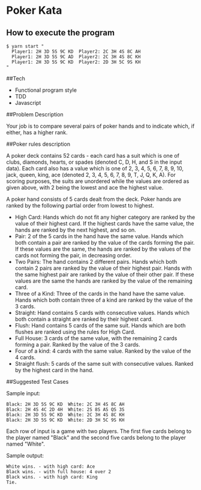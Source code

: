 # Poker Kata

## How to execute the program

    $ yarn start "
      Player1: 2H 3D 5S 9C KD  Player2: 2C 3H 4S 8C AH
      Player1: 2H 3D 5S 9C AD  Player2: 2C 3H 4S 8C KH
      Player1: 2H 3D 5S 9C KD  Player2: 2D 3H 5C 9S KH
    "

##Tech

* Functional program style
* TDD
* Javascript

##Problem Description

Your job is to compare several pairs of poker hands and to indicate
which, if either, has a higher rank.

##Poker rules description

A poker deck contains 52 cards - each card has a suit which is one of
clubs, diamonds, hearts, or spades (denoted C, D, H, and S in the input
data). Each card also has a value which is one of 2, 3, 4, 5, 6, 7, 8,
9, 10, jack, queen, king, ace (denoted 2, 3, 4, 5, 6, 7, 8, 9, T, J, Q,
K, A). For scoring purposes, the suits are unordered while the values
are ordered as given above, with 2 being the lowest and ace the highest
value.

A poker hand consists of 5 cards dealt from the deck. Poker hands are
ranked by the following partial order from lowest to highest.

*   High Card: Hands which do not fit any higher category are ranked by
    the value of their highest card. If the highest cards have the same
    value, the hands are ranked by the next highest, and so on.
*   Pair: 2 of the 5 cards in the hand have the same value. Hands which
    both contain a pair are ranked by the value of the cards forming
    the pair. If these values are the same, the hands are ranked by the
    values of the cards not forming the pair, in decreasing order.
*   Two Pairs: The hand contains 2 different pairs. Hands which both
    contain 2 pairs are ranked by the value of their highest pair. Hands
    with the same highest pair are ranked by the value of their
    other pair. If these values are the same the hands are ranked by the
    value of the remaining card.
*   Three of a Kind: Three of the cards in the hand have the same value.
    Hands which both contain three of a kind are ranked by the value of
    the 3 cards.
*   Straight: Hand contains 5 cards with consecutive values. Hands which
    both contain a straight are ranked by their highest card.
*   Flush: Hand contains 5 cards of the same suit. Hands which are both
    flushes are ranked using the rules for High Card.
*   Full House: 3 cards of the same value, with the remaining 2 cards
    forming a pair. Ranked by the value of the 3 cards.
*   Four of a kind: 4 cards with the same value. Ranked by the value of
    the 4 cards.
*   Straight flush: 5 cards of the same suit with consecutive values.
    Ranked by the highest card in the hand.


##Suggested Test Cases

Sample input:

    Black: 2H 3D 5S 9C KD  White: 2C 3H 4S 8C AH
    Black: 2H 4S 4C 2D 4H  White: 2S 8S AS QS 3S
    Black: 2H 3D 5S 9C KD  White: 2C 3H 4S 8C KH
    Black: 2H 3D 5S 9C KD  White: 2D 3H 5C 9S KH

Each row of input is a game with two players. The first five cards
belong to the player named "Black" and the second five cards belong to
the player named "White".

Sample output:

    White wins. - with high card: Ace
    Black wins. - with full house: 4 over 2
    Black wins. - with high card: King
    Tie.
